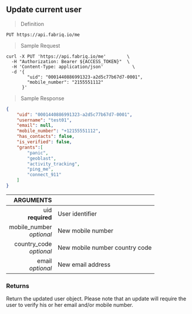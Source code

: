 ## Update current user

> Definition

```text
PUT https://api.fabriq.io/me
```

> Sample Request

```shell
curl -X PUT 'https://api.fabriq.io/me'        \
  -H "Authorization: Bearer ${ACCESS_TOKEN}"  \
  -H 'Content-Type: application/json'           \
  -d '{                                        
        "uid": "0001440886991323-a2d5c77b67d7-0001",
        "mobile_number": "2155551112"
      }'
```

> Sample Response

```json
{
    "uid": "0001440886991323-a2d5c77b67d7-0001",
    "username": "test01",
    "email": null,
    "mobile_number": "+12155551112",
    "has_contacts": false,
    "is_verified": false,
    "grants":[
        "panic",
        "geoblast",
        "activity_tracking",
        "ping_me",
        "connect_911"
    ]
}
```


ARGUMENTS ||
---------:        | -----------
uid <br>**required**  | User identifier
mobile_number <br>*optional*  | New mobile number
country_code <br>*optional*  | New mobile number country code
email <br>*optional*  | New email address


### Returns
Return the updated user object. Please note that an update will require
the user to verify his or her email and/or mobile number.

